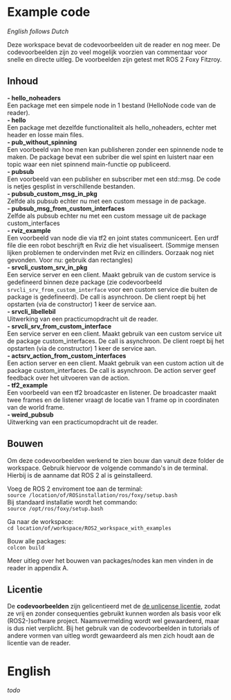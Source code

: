 # Example code

*English follows Dutch*

Deze workspace bevat de codevoorbeelden uit de reader en nog meer. De codevoorbeelden zijn zo veel mogelijk voorzien van commentaar voor snelle en directe uitleg. De voorbeelden zijn getest met ROS 2 Foxy Fitzroy.

## Inhoud
**- hello_noheaders**  
      Een package met een simpele node in 1 bestand (HelloNode code van de reader).  
**- hello**  
     Een package met dezelfde functionaliteit als hello_noheaders, echter met header en losse main files.  
**- pub_without_spinning**  
     Een voorbeeld van hoe men kan publisheren zonder een spinnende node te maken. De package bevat een subriber die wel spint en luistert naar een topic waar een niet spinnend main-functie op publiceerd.  
**- pubsub**  
    Een voorbeeld van een publisher en subscriber met een std::msg. De code is netjes gesplist in verschillende bestanden.  
**- pubsub_custom_msg_in_pkg**  
    Zelfde als pubsub echter nu met een custom message in de package.  
**- pubsub_msg_from_custom_interfaces**  
    Zelfde als pubsub echter nu met een custom message uit de package custom_interfaces  
**- rviz_example**  
    Een voorbeeld van node die via tf2 en joint states communiceert. Een urdf file die een robot beschrijft en Rviz die het visualiseert. (Sommige mensen lijken problemen te ondervinden met Rviz en cillinders. Oorzaak nog niet gevonden. Voor nu: gebruik dan rectangles)  
**- srvcli_custom_srv_in_pkg**  
    Een service server en een client. Maakt gebruik van de custom service is gedefineerd binnen deze package (zie codevoorbeeld `srvcli_srv_from_custom_interface` voor een custom service die buiten de package is gedefineerd). De call is asynchroon. De client roept bij het opstarten (via de constructor) 1 keer de service aan.  
**- srvcli_libellebil**  
    Uitwerking van een practicumopdracht uit de reader.  
**- srvcli_srv_from_custom_interface**  
    Een service server en een client. Maakt gebruik van een custom service uit de package custom_interfaces. De call is asynchroon. De client roept bij het opstarten (via de constructor) 1 keer de service aan.  
**- actsrv_action_from_custom_interfaces**  
   Een action server en een client. Maakt gebruik van een custom action uit de package custom_interfaces. De call is asynchroon. De action server geef feedback over het uitvoeren van de action.  
**- tf2_example**  
   Een voorbeeld van een tf2 broadcaster en listener. De broadcaster maakt twee frames en de listener vraagt de locatie van 1 frame op in coordinaten van de world frame.  
**- weird_pubsub**  
   Uitwerking van een practicumopdracht uit de reader.  

## Bouwen

Om deze codevoorbeelden werkend te zien bouw dan vanuit deze folder de workspace. Gebruik hiervoor de volgende commando's in de terminal. Hierbij is de aanname dat ROS 2 al is geinstalleerd.

Voeg de ROS 2 enviroment toe aan de terminal:  
`source /location/of/ROSinstallation/ros/foxy/setup.bash`  
Bij standaard installatie wordt het commando:  
`source /opt/ros/foxy/setup.bash`

Ga naar de workspace:  
`cd location/of/workspace/ROS2_workspace_with_examples`

Bouw alle packages:  
`colcon build`

Meer uitleg over het bouwen van packages/nodes kan men vinden in de reader in appendix A.

## Licentie
De **codevoorbeelden** zijn gelicentieerd met de [de unlicense licentie](https://unlicense.org/), zodat ze vrij en zonder consequenties gebruikt kunnen worden als basis voor elk (ROS2-)software project. Naamsvermelding wordt wel gewaardeerd, maar is dus niet verplicht. Bij het gebruik van de codevoorbeelden in tutorials of andere vormen van uitleg wordt gewaardeerd als men zich houdt aan de licentie van de reader.

# English

*todo*
